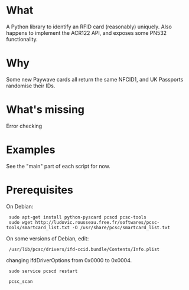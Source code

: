 What
====

A Python library to identify an RFID card (reasonably) uniquely.
Also happens to implement the ACR122 API, and exposes some PN532 functionality.

Why
===

Some new Paywave cards all return the same NFCID1, and UK Passports randomise their IDs.

What's missing
==============

Error checking

Examples
========

See the "main" part of each script for now.

Prerequisites
=============

On Debian:
```
 sudo apt-get install python-pyscard pcscd pcsc-tools
 sudo wget http://ludovic.rousseau.free.fr/softwares/pcsc-tools/smartcard_list.txt -O /usr/share/pcsc/smartcard_list.txt
```

On some versions of Debian, edit:

```
 /usr/lib/pcsc/drivers/ifd-ccid.bundle/Contents/Info.plist
```

changing ifdDriverOptions from 0x0000 to 0x0004.

```
 sudo service pcscd restart

 pcsc_scan
```

